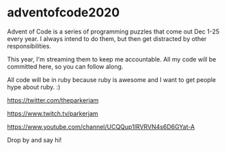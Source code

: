 # adventofcode2020
Advent of Code is a series of programming puzzles that come out Dec 1-25 every year. I always intend to do them, but then get distracted by other responsibilities.

This year, I'm streaming them to keep me accountable. All my code will be committed here, so you can follow along.

All code will be in ruby because ruby is awesome and I want to get people hype about ruby. :)

https://twitter.com/theparkerjam

https://www.twitch.tv/parkerjam

https://www.youtube.com/channel/UCQQup1IRVRVN4s6D6GYat-A

Drop by and say hi!
